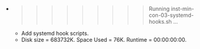 * >>>>>>>>> Running inst-min-con-03-systemd-hooks.sh ...
  * Add systemd hook scripts.
  * Disk size = 683732K. Space Used = 76K. Runtime = 00:00:00:00.
